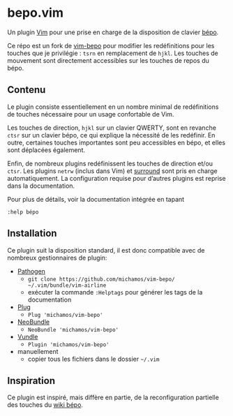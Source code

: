 # bepo.vim

Un plugin [Vim](http://www.vim.org) pour une prise en charge de la disposition de clavier [bépo](http://www.bepo.fr).

Ce répo est un fork de [vim-bepo](https://github.com/michamos/vim-bepo) pour
modifier les redéfinitions pour les touches que je privilégie :
`tsrn` en remplacement de `hjkl`.
Les touches de mouvement sont directement accessibles sur les touches de repos
du bépo.

## Contenu

Le plugin consiste essentiellement en un nombre minimal de redéfinitions de touches nécessaire pour un usage confortable de Vim.

Les touches de direction, `hjkl` sur un clavier QWERTY, sont en revanche `ctsr` sur un clavier bépo, ce qui explique la nécessité de les redéfinir.
En outre, certaines touches importantes sont peu accessibles en bépo, et elles sont déplacées également.

Enfin, de nombreux plugins redéfinissent les touches de direction et/ou `ctsr`.
Les plugins `netrw` (inclus dans Vim) et [surround](https://github.com/tpope/vim-surround/) sont pris en charge automatiquement.
La configuration requise pour d’autres plugins est reprise dans la documentation.

Pour plus de détails, voir la documentation intégrée en tapant
```
:help bépo
```

## Installation

Ce plugin suit la disposition standard, il est donc compatible avec de nombreux gestionnaires de plugin:

*  [Pathogen](https://github.com/tpope/vim-pathogen)
    -  `git clone https://github.com/michamos/vim-bepo/ ~/.vim/bundle/vim-airline`
    -  exécuter la commande `:Helptags` pour générer les tags de la documentation
*  [Plug](https://github.com/junegunn/vim-plug)
    -  `Plug 'michamos/vim-bepo'`
*  [NeoBundle](https://github.com/Shougo/neobundle.vim)
    -  `NeoBundle 'michamos/vim-bepo'`
*  [Vundle](https://github.com/gmarik/vundle)
    -  `Plugin 'michamos/vim-bepo'`
*  manuellement
    -  copier tous les fichiers dans le dossier `~/.vim`

## Inspiration

Ce plugin est inspiré, mais diffère en partie, de la reconfiguration partielle des touches du [wiki bépo](http://bepo.fr/wiki/Vim#Reconfiguration_partielle_des_touches).
